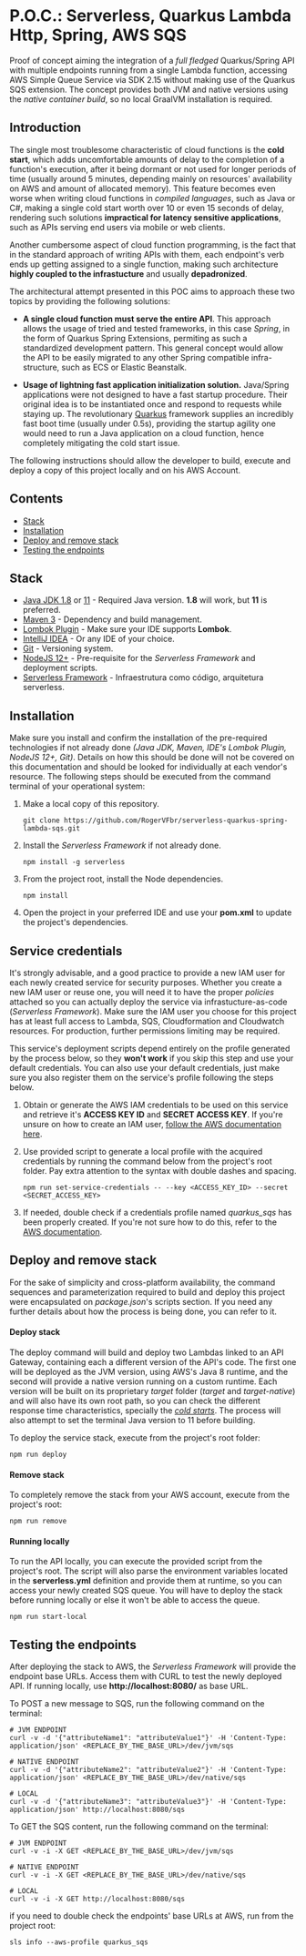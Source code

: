 # P.O.C.: Serverless, Quarkus Lambda Http, Spring, AWS SQS

Proof of concept aiming the integration of a *full fledged* Quarkus/Spring API with multiple endpoints running
from a single Lambda function, accessing AWS Simple Queue Service via SDK 2.15 without making use
of the Quarkus SQS extension. The concept provides both JVM and native versions using the *native container build*,
so no local GraalVM installation is required.

## Introduction

The single most troublesome characteristic of cloud functions is the **cold start**, which adds uncomfortable
amounts of delay to the completion of a function's execution, after it being dormant or not used for longer periods
of time (usually around 5 minutes, depending mainly on resources' availability on AWS and amount of allocated
memory). This feature becomes even worse when writing cloud functions in *compiled languages*, such as
Java or C#, making a single cold start worth over 10 or even 15 seconds of delay, rendering such solutions **impractical
for latency sensitive applications**, such as APIs serving end users via mobile or web clients.

Another cumbersome aspect of cloud function programming, is the fact that in the standard approach of
writing APIs with them, each endpoint's verb ends up getting assigned to a single function, making such architecture
**highly coupled to the infrastucture** and usually **depadronized**.

The architectural attempt presented in this POC aims to approach these two topics by providing the
following solutions:
* **A single cloud function must serve the entire API**. This approach allows the usage of tried
  and tested frameworks, in this case *Spring*, in the form of Quarkus Spring Extensions, permiting 
  as such a standardized development pattern. This general concept would allow the API to be easily
  migrated to any other Spring compatible infra-structure, such as ECS or Elastic Beanstalk.
  

* **Usage of lightning fast application initialization solution.** Java/Spring applications were not 
  designed to have a fast startup procedure. Their original idea is to be instantiated once and 
  respond to requests while staying up. The revolutionary [Quarkus](https://quarkus.io/) framework 
  supplies an incredibly fast boot time (usually under 0.5s), providing the startup agility one would
  need to run a Java application on a cloud function, hence completely mitigating the cold start issue.
  

The following instructions should allow the developer to build, execute and deploy a copy of this project locally and
on his AWS Account.

## Contents
* [Stack](#stack)
* [Installation](#installation)
* [Deploy and remove stack](#deploy-and-remove-stack)
* [Testing the endpoints](#testing-the-endpoints)

## Stack
* [Java JDK 1.8](https://www.oracle.com/java/technologies/javase-jdk8-downloads.html) or [11](https://www.oracle.com/java/technologies/javase-jdk11-downloads.html) - Required Java version. **1.8** will work, but **11** is preferred. 
* [Maven 3](https://maven.apache.org/) - Dependency and build management.
* [Lombok Plugin](https://projectlombok.org/) - Make sure your IDE supports **Lombok**.
* [IntelliJ IDEA](https://www.jetbrains.com/) - Or any IDE of your choice.
* [Git](https://git-scm.com/) - Versioning system.
* [NodeJS 12+](https://nodejs.org/en/download/) - Pre-requisite for the *Serverless Framework* and deployment scripts.
* [Serverless Framework](https://www.serverless.com/framework/docs/getting-started/) - Infraestrutura como código, arquitetura serverless.

## Installation
Make sure you install and confirm the installation of the pre-required technologies if not already 
done *(Java JDK, Maven, IDE's Lombok Plugin, NodeJS 12+, Git)*. Details on how this should be done 
will not be covered on this documentation and should be looked for individually at each vendor's resource.
The following steps should be executed from the command terminal of your operational system:

1. Make a local copy of this repository.
    ```
    git clone https://github.com/RogerVFbr/serverless-quarkus-spring-lambda-sqs.git
    ```

2. Install the *Serverless Framework* if not already done.
    ```
    npm install -g serverless
    ```

3. From the project root, install the Node dependencies.
    ```
    npm install
    ```
4. Open the project in your preferred IDE and use your **pom.xml** to update the project's dependencies.

## Service credentials
It's strongly advisable, and a good practice to provide a new IAM user for each newly created service
for security purposes. Whether you create a new IAM user or reuse one, you will need it
to have the proper *policies* attached so you can actually deploy the service via infrastucture-as-code
(*Serverless Framework*). Make sure the IAM user you choose for this project has at least full 
access to Lambda, SQS, Cloudformation and Cloudwatch resources. For production, further permissions
limiting may be required.

This service's deployment scripts depend entirely on the profile generated by the process below,
so they **won't work** if you skip this step and use your default credentials. You can also use
your default credentials, just make sure you also register them on the service's profile following the 
steps below.

1. Obtain or generate the AWS IAM credentials to be used on this service and retrieve 
   it's **ACCESS KEY ID** and **SECRET ACCESS KEY**. If you're unsure on how to create an IAM user,
   [follow the AWS documentation here](https://docs.aws.amazon.com/IAM/latest/UserGuide/id_users_create.html).


2. Use provided script to generate a local profile with the acquired credentials by running the 
   command below from the project's root folder. Pay extra attention to the syntax with double 
   dashes and spacing.

    ```
    npm run set-service-credentials -- --key <ACCESS_KEY_ID> --secret <SECRET_ACCESS_KEY>
    ```

3. If needed, double check if a credentials profile named *quarkus_sqs* has been properly created. 
   If you're not sure how to do this, refer to the [AWS documentation](https://docs.aws.amazon.com/cli/latest/userguide/cli-configure-files.html).

## Deploy and remove stack
For the sake of simplicity and cross-platform availability, the command sequences and 
parameterization required to build and deploy this project were encapsulated on *package.json*'s 
scripts section. If you need any further details about how the process is being done, you can refer 
to it.

#### Deploy stack
The deploy command will build and deploy two Lambdas linked to an API Gateway, containing each a 
different version of the API's code. The first one will be deployed as the JVM version, using AWS's 
Java 8 runtime, and the second will provide a native version running on a custom runtime. Each 
version will be built on its proprietary *target* folder (*target* and *target-native*) and will 
also have its own root path, so you can check the different response time characteristics, 
specially the *[cold starts](https://aithority.com/it-and-devops/cloud/5-ways-to-prevent-aws-lambda-cold-starts/)*.
The process will also attempt to set the terminal Java version to 11 before building.

To deploy the service stack, execute from the project's root folder:
```
npm run deploy
```

#### Remove stack
To completely remove the stack from your AWS account, execute from the project's root:
```
npm run remove
```

#### Running locally
To run the API locally, you can execute the provided script from the project's root. The script will
also parse the environment variables located in the **serverless.yml** definition and provide
them at runtime, so you can access your newly created SQS queue. You will have to deploy the
stack before running locally or else it won't be able to access the queue.
```
npm run start-local
```

## Testing the endpoints
After deploying the stack to AWS, the *Serverless Framework* will provide the endpoint base URLs.
Access them with CURL to test the newly deployed API. If running locally, use **http://localhost:8080/**
as base URL.

To POST a new message to SQS, run the following command on the terminal:
```
# JVM ENDPOINT
curl -v -d '{"attributeName1": "attributeValue1"}' -H 'Content-Type: application/json' <REPLACE_BY_THE_BASE_URL>/dev/jvm/sqs

# NATIVE ENDPOINT
curl -v -d '{"attributeName2": "attributeValue2"}' -H 'Content-Type: application/json' <REPLACE_BY_THE_BASE_URL>/dev/native/sqs

# LOCAL
curl -v -d '{"attributeName3": "attributeValue3"}' -H 'Content-Type: application/json' http://localhost:8080/sqs
```

To GET the SQS content, run the following command on the terminal:
```
# JVM ENDPOINT
curl -v -i -X GET <REPLACE_BY_THE_BASE_URL>/dev/jvm/sqs

# NATIVE ENDPOINT
curl -v -i -X GET <REPLACE_BY_THE_BASE_URL>/dev/native/sqs

# LOCAL
curl -v -i -X GET http://localhost:8080/sqs
```

if you need to double check the endpoints' base URLs at AWS, run from the project root:
```
sls info --aws-profile quarkus_sqs
```